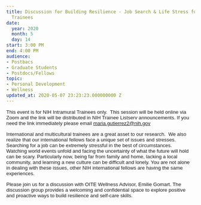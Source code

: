 ```yaml
---
title: Discussion for Building Resilience - Job Search & Life Stress for International
  Trainees
date:
  year: 2020
  month: 5
  day: 14
start: 3:00 PM
end: 4:00 PM
audience:
- Postbacs
- Graduate Students
- Postdocs/Fellows
topic:
- Personal Development
- Wellness
updated_at: 2020-05-07 23:23:23.000000000 Z
---
```

<span style="font-family: arial, helvetica, sans-serif; font-size:
10pt;">This event is for NIH Intramural Trainees only.  This session
will be held online via Zoom and the link will be distributed in NIH
Trainee Listserv announcements. If you need the link immediately please
email maria.gutierrez2@nih.gov</span>

<span style="font-family: arial, helvetica, sans-serif; font-size:
10pt;">International and multicultural trainees are a great asset to our
research.  We also realize that our international fellows face a unique
set of issues and stresses. Searching for a job can be extremely
stressful in the best of circumstances.  Watching world events unfold
and facing the uncertainty of what the future will hold can be
scary. Particularly now, being far from family and home, lacking a local
community, and learning a new culture can be difficult and lonely. You
are not alone in dealing with these issues, other NIH international
fellows are having the same experiences. </span>

<span style="font-family: arial, helvetica, sans-serif; font-size:
10pt;">Please join us for a discussion with OITE Wellness Advisor,
Emilie Gomart. The discussion group provides a welcoming and
confidential space to explore positive and proactive ways to build
resilience and self-care skills.</span>
